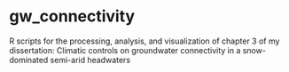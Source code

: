 # gw_connectivity


R scripts for the processing, analysis, and visualization of chapter 3 of my dissertation: Climatic controls on groundwater connectivity in a snow-dominated semi-arid headwaters
